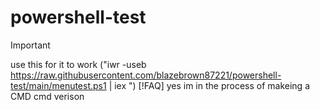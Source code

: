 # powershell-test

> [!IMPORTANT]
> use this for it to work ("iwr -useb https://raw.githubusercontent.com/blazebrown87221/powershell-test/main/menutest.ps1 | iex
")
> [!FAQ]
> yes im in the process of makeing a CMD cmd verison
